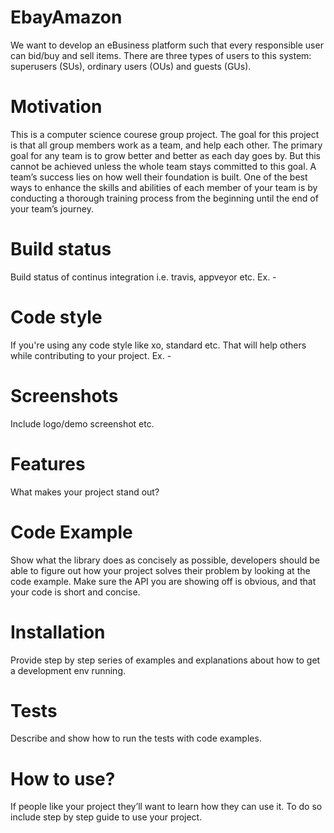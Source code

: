 # EbayAmazon

We want to develop an eBusiness platform such that every responsible user can bid/buy and sell items. There are three types of users to this system: superusers (SUs), ordinary users (OUs) and guests (GUs).

# Motivation

This is a computer science courese group project. The goal for this project is that all group members work as a team, and help each other. The primary goal for any team is to grow better and better as each day goes by. But this cannot be achieved unless the whole team stays committed to this goal. A team’s success lies on how well their foundation is built. One of the best ways to enhance the skills and abilities of each member of your team is by conducting a thorough training process from the beginning until the end of your team’s journey. 

# Build status

Build status of continus integration i.e. travis, appveyor etc. Ex. -

# Code style

If you're using any code style like xo, standard etc. That will help others while contributing to your project. Ex. -

# Screenshots

Include logo/demo screenshot etc.

# Features

What makes your project stand out?


# Code Example

Show what the library does as concisely as possible, developers should be able to figure out how your project solves their problem by looking at the code example. Make sure the API you are showing off is obvious, and that your code is short and concise.

# Installation

Provide step by step series of examples and explanations about how to get a development env running.

# Tests
Describe and show how to run the tests with code examples.

# How to use?
If people like your project they’ll want to learn how they can use it. To do so include step by step guide to use your project.
